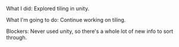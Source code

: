 What I did: Explored tiling in unity.

What I'm going to do: Continue working on tiling.

Blockers: Never used unity, so there's a whole lot of new info to sort through.
